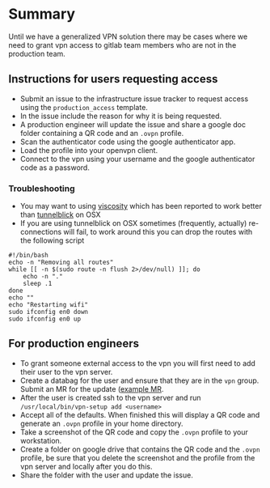 # Summary

Until we have a generalized VPN solution there may be cases where
we need to grant vpn access to gitlab team members who are not in
the production team.

## Instructions for users requesting access

* Submit an issue to the infrastructure issue tracker to request access using the `production_access` template.
* In the issue include the reason for why it is being requested.
* A production engineer will update the issue and share a google doc folder containing a QR code and an `.ovpn` profile.
* Scan the authenticator code using the google authenticator app.
* Load the profile into your openvpn client.
* Connect to the vpn using your username and the google authenticator code as a password.

### Troubleshooting

* You may want to using [viscosity](https://www.sparklabs.com/viscosity/) which has been reported to work better than [tunnelblick](https://tunnelblick.net/) on OSX
* If you are using tunnelblick on OSX sometimes (frequently, actually) re-connections will fail, to work around this you can drop the routes with the following script
```
#!/bin/bash
echo -n "Removing all routes"
while [[ -n $(sudo route -n flush 2>/dev/null) ]]; do
    echo -n "."
    sleep .1
done
echo ""
echo "Restarting wifi"
sudo ifconfig en0 down
sudo ifconfig en0 up
```

## For production engineers

* To grant someone external access to the vpn you will first need to add their user to the vpn server.
* Create a databag for the user and ensure that they are in the `vpn` group. Submit an MR for the update ([example MR](https://dev.gitlab.org/cookbooks/chef-repo/merge_requests/1248).
* After the user is created ssh to the vpn server and run `/usr/local/bin/vpn-setup add <username>`
* Accept all of the defaults. When finished this will display a QR code and generate an `.ovpn` profile in your home directory.
* Take a screenshot of the QR code and copy the `.ovpn` profile to your workstation.
* Create a folder on google drive that contains the QR code and the `.ovpn` profile, be sure that you delete the screenshot and the profile from the vpn server and locally after you do this.
* Share the folder with the user and update the issue.
